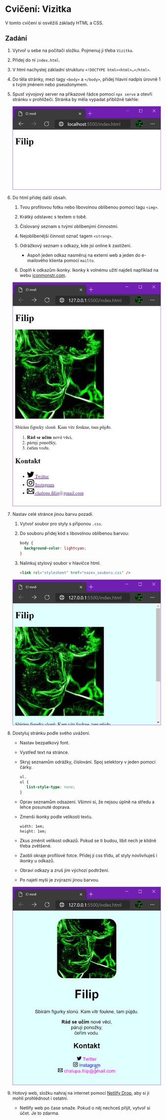 # Cvičení: Vizitka

V tomto cvičení si osvěžíš základy HTML a CSS.

## Zadání

1. Vytvoř u sebe na počítači složku. Pojmenuj ji třeba `Vizitka`.

1. Přidej do ní `index.html`.

1. V html nachystej základní strukturu `<!DOCTYPE html><html>…</html>`.

1. Do těla stránky, mezi tagy `<body>` a `</body>`, přidej hlavní nadpis úrovně 1 s tvým jménem nebo pseudonymem.

1. Spusť vývojový server na příkazové řádce pomocí `npx serve` a otevři stránku v prohlížeči. Stránka by měla vypadat přibližně takhle:

   ![nadpis](zadani/nadpis.png)

1. Do html přidej další obsah.

   1. Tvou profilovou fotku nebo libovolnou oblíbenou pomocí tagu `<img>`.

   1. Krátký odstavec s textem o tobě.

   1. Číslovaný seznam s tvými oblíbenými činnostmi.

   1. Nejoblíbenější činnost označ tagem `<strong>`.

   1. Odrážkový seznam s odkazy, kde jsi online k zastižení.

      - Aspoň jeden odkaz nasměruj na externí web a jeden do e-mailového klienta pomocí `mailto`.

   1. Doplň k odkazům ikonky. Ikonky k volnému užití najdeš například na webu [iconmonstr.com](https://iconmonstr.com/).

   ![obsah](zadani/obsah.png)

1. Nastav celé stránce jinou barvu pozadí.

   1. Vytvoř soubor pro styly s příponou `.css`.

   1. Do souboru přidej kód s libovolnou oblíbenou barvou:

      ```css
      body {
      	background-color: lightcyan;
      }
      ```

   1. Nalinkuj stylový soubor v hlavičce html.

      ```html
      <link rel="stylesheet" href="nazev_souboru.css" />
      ```

   ![první styl](zadani/prvni-styl.png)

1. Dostyluj stránku podle svého uvážení.

   - Nastav bezpatkový font.

   - Vystřeď text na stránce.

   - Skryj seznamům odrážky, číslování. Spoj selektory v jeden pomocí čárky.

     ```css
     ul,
     ol {
     	list-style-type: none;
     }
     ```

   - Oprav seznamům odsazení. Všimni si, že nejsou úplně na středu a lehce posunuté doprava.

   - Zmenši ikonky podle velikosti textu.

     ```
     width: 1em;
     height: 1em;
     ```

   - Zkus změnit velikost odkazů. Pokud se ti budou, líbit nech je klidně třeba zvětšené.

   - Zaobli okraje profilové fotce. Přidej jí css třídu, ať styly novlivňuješ i ikonky u odkazů.

   - Obravi odkazy a zruš jim výchozí podtržení.

   - Po najetí myši je zvýrazni jinou barvou.

   [![výsledek](zadani/vysledek.png)](https://vizitka.netlify.app/)

1. Hotový web, složku nahraj na internet pomocí [Netlify Drop](https://app.netlify.com/drop), aby si ji mohli prohlédnout i ostatní.

   - Netlify web po čase smaže. Pokud o něj nechceš přijít, vytvoř si účet. Je to zdarma.
